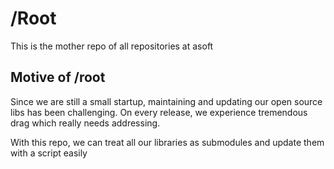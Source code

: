 # /Root

This is the mother repo of all repositories at asoft

## Motive of /root

Since we are still a small startup, maintaining and updating our open source libs
has been challenging. On every release, we experience tremendous drag which really
needs addressing.

With this repo, we can treat all our libraries as submodules and update them with a script easily

